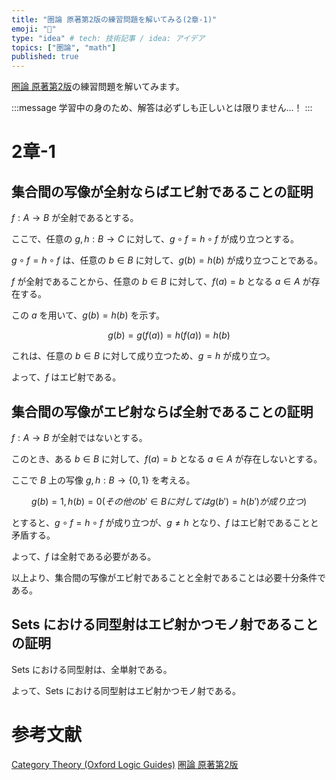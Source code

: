 ```yaml
---
title: "圏論 原著第2版の練習問題を解いてみる(2章-1)"
emoji: "🔄"
type: "idea" # tech: 技術記事 / idea: アイデア
topics: ["圏論", "math"]
published: true
---
```

[圏論 原著第2版](https://amzn.to/40w88Oq)の練習問題を解いてみます。

:::message
学習中の身のため、解答は必ずしも正しいとは限りません…！
:::

# 2章-1

## 集合間の写像が全射ならばエピ射であることの証明

$f: A \to B$ が全射であるとする。

ここで、任意の $g, h: B \to C$ に対して、$g \circ f = h \circ f$ が成り立つとする。

$g \circ f = h \circ f$ は、任意の $b \in B$ に対して、$g(b) = h(b)$ が成り立つことである。

$f$ が全射であることから、任意の $b \in B$ に対して、$f(a) = b$ となる $a \in A$ が存在する。

この $a$ を用いて、$g(b) = h(b)$ を示す。

$$
g(b) = g(f(a)) = h(f(a)) = h(b)
$$

これは、任意の $b \in B$ に対して成り立つため、$g = h$ が成り立つ。

よって、$f$ はエピ射である。

## 集合間の写像がエピ射ならば全射であることの証明

$f: A \to B$ が全射ではないとする。

このとき、ある $b \in B$ に対して、$f(a) = b$ となる $a \in A$ が存在しないとする。

ここで $B$ 上の写像 $g, h: B \to \{0, 1\}$ を考える。

$$
g(b) = 1, h(b) = 0 (その他のb' \in Bに対してはg(b') = h(b')が成り立つ)
$$

とすると、$g \circ f = h \circ f$ が成り立つが、$g \neq h$ となり、$f$ はエピ射であることと矛盾する。

よって、$f$ は全射である必要がある。

以上より、集合間の写像がエピ射であることと全射であることは必要十分条件である。

## $\text{Sets}$ における同型射はエピ射かつモノ射であることの証明

$\text{Sets}$ における同型射は、全単射である。

よって、$\text{Sets}$ における同型射はエピ射かつモノ射である。

# 参考文献
[Category Theory (Oxford Logic Guides)](https://amzn.to/4awkkSJ)
[圏論 原著第2版](https://amzn.to/40w88Oq)